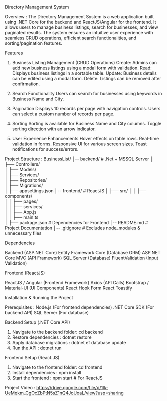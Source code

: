 Directory Management System

Overview :
The Directory Management System is a web application built using .NET Core for the backend and ReactJS/Angular for the frontend. It allows users to manage business listings, search for businesses, and view paginated results. The system ensures an intuitive user experience with seamless CRUD operations, efficient search functionalities, and sorting/pagination features.

Features

1. Business Listing Management (CRUD Operations)
Create: Admins can add new business listings using a modal form with validation.
Read: Displays business listings in a sortable table.
Update: Business details can be edited using a modal form.
Delete: Listings can be removed after confirmation.

2. Search Functionality
Users can search for businesses using keywords in Business Name and City.

3. Pagination
Displays 10 records per page with navigation controls.
Users can select a custom number of records per page.

4. Sorting
Sorting is available for Business Name and City columns.
Toggle sorting direction with an arrow indicator.

5. User Experience Enhancements
Hover effects on table rows.
Real-time validation in forms.
Responsive UI for various screen sizes.
Toast notifications for success/errors.

Project Structure : 
BusinessList/
│-- backend/                    # .Net + MSSQL Server
│   ├── Controllers/              
│   ├── Models/                  
│   ├── Services/                
│   ├── Repositories/            
│   ├── Migrations/               
│   ├── appsettings.json 
│-- frontend/                    # ReactJS
│   ├── src/
│   │   ├── components/           
│   │   ├── pages/                
│   │   ├── services/            
│   │   ├── App.js                
│   │   ├── main.ts           
│   ├── package.json              # Dependencies for Frontend
│-- README.md                     # Project Documentation
│-- .gitignore                    # Excludes node_modules & unnecessary files

Dependencies

Backend (ASP.NET Core)
Entity Framework Core (Database ORM)
ASP.NET Core MVC (API Framework)
SQL Server (Database)
FluentValidation (Input Validation)

Frontend (ReactJS)

ReactJS / Angular (Frontend Framework)
Axios (API Calls)
Bootstrap / Material-UI (UI Components)
React Hook Form 
React Toastify 

Installation & Running the Project

Prerequisites :
Node.js (For frontend dependencies)
.NET Core SDK (For backend API)
SQL Server (For database)

Backend Setup (.NET Core API)
1. Navigate to the backend folder: cd backend
2. Restore dependencies          : dotnet restore
3. Apply database migrations     : dotnet ef database update
4. Run the API                   : dotnet run

Frontend Setup (React.JS)
1. Navigate to the frontend folder:  cd frontend
2. Install dependencies           :  npm install
3. Start the frontend             :  npm start  # For ReactJS

Project Video : https://drive.google.com/file/d/1lk-UeMqkm_CgOcZbPtN5sZ1nQ4JoUoaL/view?usp=sharing
